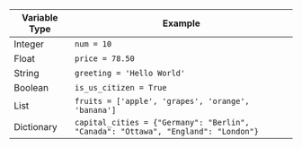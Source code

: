 | Variable Type | Example           |
|---------------|-------------------|
| Integer       | `num = 10`        |
| Float         | `price = 78.50`  |
| String        | `greeting = 'Hello World'` |
| Boolean       | `is_us_citizen = True` |
| List          | `fruits = ['apple', 'grapes', 'orange', 'banana']` |
| Dictionary    | `capital_cities = {"Germany": "Berlin", "Canada": "Ottawa", "England": "London"}` |


